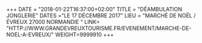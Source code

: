 +++
DATE = "2018-01-22T16:37:00+02:00"
TITLE = "DÉAMBULATION JONGLERIE"
DATES ="LE 17 DÉCEMBRE 2017"
LIEU = "MARCHÉ DE NOËL / ÉVREUX 27000 NORMANDIE "
LINK= "HTTP://WWW.GRANDEVREUXTOURISME.FR/EVENEMENT/MARCHE-DE-NOEL-A-EVREUX/"
WEIGHT=9999910
+++